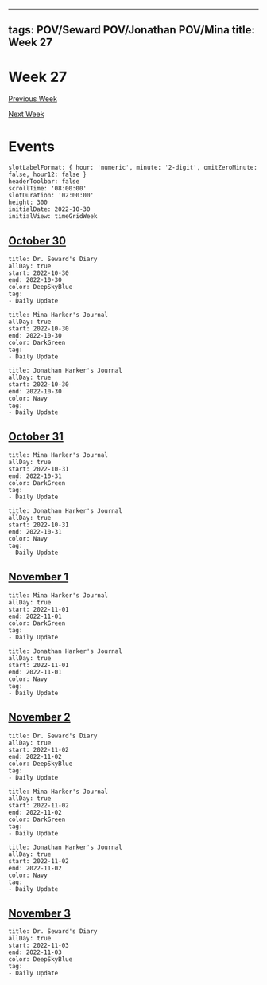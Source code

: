  ---
tags: POV/Seward POV/Jonathan POV/Mina 
title: Week 27
---

# Week 27

[Previous Week](2022-W44)

[Next Week](2022-W46)

# Events

```itinerary
slotLabelFormat: { hour: 'numeric', minute: '2-digit', omitZeroMinute: false, hour12: false }
headerToolbar: false
scrollTime: '08:00:00'
slotDuration: '02:00:00'
height: 300
initialDate: 2022-10-30
initialView: timeGridWeek
```

## [October 30](2022-10-30.md)

```itinerary-event
title: Dr. Seward's Diary
allDay: true
start: 2022-10-30
end: 2022-10-30
color: DeepSkyBlue
tag:
- Daily Update
```

```itinerary-event
title: Mina Harker's Journal
allDay: true
start: 2022-10-30
end: 2022-10-30
color: DarkGreen
tag:
- Daily Update
```

```itinerary-event
title: Jonathan Harker's Journal
allDay: true
start: 2022-10-30
end: 2022-10-30
color: Navy
tag:
- Daily Update
```

## [October 31](2022-10-31.md)

```itinerary-event
title: Mina Harker's Journal
allDay: true
start: 2022-10-31
end: 2022-10-31
color: DarkGreen
tag:
- Daily Update
```

```itinerary-event
title: Jonathan Harker's Journal
allDay: true
start: 2022-10-31
end: 2022-10-31
color: Navy
tag:
- Daily Update
```

## [November 1](2022-11-01.md)

```itinerary-event
title: Mina Harker's Journal
allDay: true
start: 2022-11-01
end: 2022-11-01
color: DarkGreen
tag:
- Daily Update
```

```itinerary-event
title: Jonathan Harker's Journal
allDay: true
start: 2022-11-01
end: 2022-11-01
color: Navy
tag:
- Daily Update
```

## [November 2](2022-11-02.md)

```itinerary-event
title: Dr. Seward's Diary
allDay: true
start: 2022-11-02
end: 2022-11-02
color: DeepSkyBlue
tag:
- Daily Update
```

```itinerary-event
title: Mina Harker's Journal
allDay: true
start: 2022-11-02
end: 2022-11-02
color: DarkGreen
tag:
- Daily Update
```

```itinerary-event
title: Jonathan Harker's Journal
allDay: true
start: 2022-11-02
end: 2022-11-02
color: Navy
tag:
- Daily Update
```

## [November 3](2022-11-03.md)

```itinerary-event
title: Dr. Seward's Diary
allDay: true
start: 2022-11-03
end: 2022-11-03
color: DeepSkyBlue
tag:
- Daily Update
```
